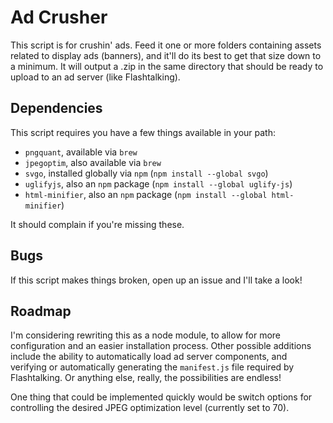 # Ad Crusher

This script is for crushin' ads. Feed it one or more folders containing assets
related to display ads (banners), and it'll do its best to get that size down
to a minimum. It will output a .zip in the same directory that should be ready
to upload to an ad server (like Flashtalking).

## Dependencies
This script requires you have a few things available in your path:
- `pngquant`, available via `brew`
- `jpegoptim`, also available via `brew`
- `svgo`, installed globally via `npm` (`npm install --global svgo`)
- `uglifyjs`, also an `npm` package (`npm install --global uglify-js`)
- `html-minifier`, also an `npm` package (`npm install --global html-minifier`)

It should complain if you're missing these.

## Bugs
If this script makes things broken, open up an issue and I'll take a look!

## Roadmap
I'm considering rewriting this as a node module, to allow for more
configuration and an easier installation process. Other possible additions
include the ability to automatically load ad server components, and verifying
or automatically generating the `manifest.js` file required by Flashtalking. Or
anything else, really, the possibilities are endless!

One thing that could be implemented quickly would be switch options for
controlling the desired JPEG optimization level (currently set to 70).
